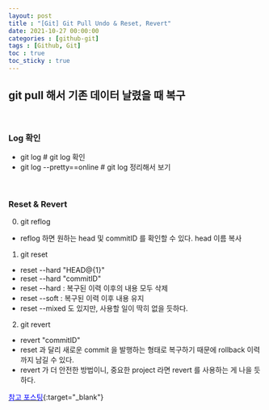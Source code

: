```yaml
---
layout: post
title : "[Git] Git Pull Undo & Reset, Revert"
date: 2021-10-27 00:00:00
categories : [github-git]
tags : [Github, Git]
toc : true
toc_sticky : true
---
```

## git pull 해서 기존 데이터 날렸을 때 복구

<br/>

### Log 확인
- git log  # git log 확인
- git log --pretty==online    # git log 정리해서 보기

<br/>

### Reset & Revert
0. git reflog
- reflog 하면 원하는 head 및 commitID 를 확인할 수 있다. head 이름 복사

1. git reset
- reset --hard "HEAD@{1}"
- reset --hard "commitID"
- reset --hard : 복구된 이력 이후의 내용 모두 삭제
- reset --soft : 복구된 이력 이후 내용 유지
- reset --mixed 도 있지만, 사용할 일이 딱히 없을 듯하다.

2. git revert 
- revert "commitID"
- reset 과 달리 새로운 commit 을 발행하는 형태로 복구하기 때문에 rollback 이력까지 남길 수 있다.
- revert 가 더 안전한 방법이니, 중요한 project 라면 revert 를 사용하는 게 나을 듯하다.

[<u><span style="color:blue">참고 포스팅</span></u>](https://niceman.tistory.com/187){:target="_blank"}